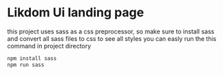 # Likdom Ui landing page

this project uses sass as a css preprocessor, so make sure to install sass and convert all sass files to css to see all styles
you can easly run the this command in project directory

```bash
npm install sass
npm run sass
```
